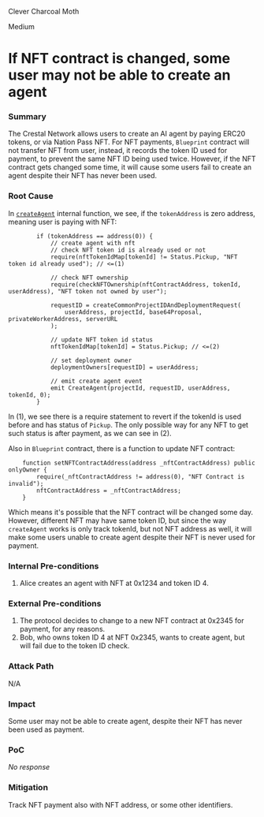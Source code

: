 Clever Charcoal Moth

Medium

# If NFT contract is changed, some user may not be able to create an agent

### Summary

The Crestal Network allows users to create an AI agent by paying ERC20 tokens, or via Nation Pass NFT. For NFT payments, `Blueprint` contract will not transfer NFT from user, instead, it records the token ID used for payment, to prevent the same NFT ID being used twice. However, if the NFT contract gets changed some time, it will cause some users fail to create an agent despite their NFT has never been used.

### Root Cause

In [`createAgent`](https://github.com/sherlock-audit/2025-03-crestal-network/blob/main/crestal-omni-contracts/src/BlueprintCore.sol#L427) internal function, we see, if the `tokenAddress` is zero address, meaning user is paying with NFT:
```solidity
        if (tokenAddress == address(0)) {
            // create agent with nft
            // check NFT token id is already used or not
            require(nftTokenIdMap[tokenId] != Status.Pickup, "NFT token id already used"); // <=(1)

            // check NFT ownership
            require(checkNFTOwnership(nftContractAddress, tokenId, userAddress), "NFT token not owned by user");

            requestID = createCommonProjectIDAndDeploymentRequest(
                userAddress, projectId, base64Proposal, privateWorkerAddress, serverURL
            );

            // update NFT token id status
            nftTokenIdMap[tokenId] = Status.Pickup; // <=(2)

            // set deployment owner
            deploymentOwners[requestID] = userAddress;

            // emit create agent event
            emit CreateAgent(projectId, requestID, userAddress, tokenId, 0);
        } 
```

In (1), we see there is a require statement to revert if the tokenId is used before and has status of `Pickup`. The only possible way for any NFT to get such status is after payment, as we can see in (2).

Also in `Blueprint` contract, there is a function to update NFT contract:
```solidity
    function setNFTContractAddress(address _nftContractAddress) public onlyOwner {
        require(_nftContractAddress != address(0), "NFT Contract is invalid");
        nftContractAddress = _nftContractAddress;
    }
```

Which means it's possible that the NFT contract will be changed some day. However, different NFT may have same token ID, but since the way `createAgent` works is only track tokenId, but not NFT address as well, it will make some users unable to create agent despite their NFT is never used for payment.

### Internal Pre-conditions

1. Alice creates an agent with NFT at 0x1234 and token ID 4.

### External Pre-conditions

1. The protocol decides to change to a new NFT contract at 0x2345 for payment, for any reasons.
2. Bob, who owns token ID 4 at NFT 0x2345, wants to create agent, but will fail due to the token ID check.

### Attack Path

N/A

### Impact

Some user may not be able to create agent, despite their NFT has never been used as payment.

### PoC

_No response_

### Mitigation

Track NFT payment also with NFT address, or some other identifiers.